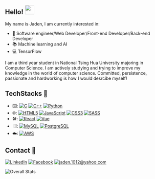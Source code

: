 ## Hello! <img src="https://raw.githubusercontent.com/MartinHeinz/MartinHeinz/master/wave.gif" width="30px">
My name is Jaden, I am currently interested in:  

- :briefcase: Software engineer/Web Developer/Front-end Developer/Back-end Developer
- :books: Machine learning and AI  
- :computer: TensorFlow   

I am a third year student in National Tsing Hua University majoring in Computer Science. I am actively studying and trying to improve my knowledge in the world of computer science. Committed, persistence, passionate and hardworking is how I would desrcibe myself!

## TechStacks :book:
- :keyboard:: <a href="">![C](https://img.shields.io/badge/C-00599C?style=for-the-badge&logo=c&logoColor=white)</a> <a href="">![C++](https://img.shields.io/badge/C%2B%2B-00599C?style=for-the-badge&logo=c%2B%2B&logoColor=white)</a> <a href="">![Python](https://img.shields.io/badge/Python-14354C?style=for-the-badge&logo=python&logoColor=white)</a> 
- :globe_with_meridians:: <a href="">![HTML5](https://img.shields.io/badge/HTML5-E34F26?style=for-the-badge&logo=html5&logoColor=white)</a> <a href="">![JavaScript](https://img.shields.io/badge/JavaScript-F7DF1E?style=for-the-badge&logo=javascript&logoColor=black)</a> <a href="">![CSS3](https://img.shields.io/badge/CSS3-1572B6?style=for-the-badge&logo=css3&logoColor=white)</a> <a href="">![SASS](https://img.shields.io/badge/Sass-CC6699?style=for-the-badge&logo=sass&logoColor=white)</a>
- :hammer_and_wrench:: <a href="">![React](https://img.shields.io/badge/React-20232A?style=for-the-badge&logo=react&logoColor=61DAFB)</a> <a href="">![Vue](https://img.shields.io/badge/Vue.js-35495E?style=for-the-badge&logo=vue.js&logoColor=4FC08D)</a>
- &nbsp;:file_cabinet:: <a href="">![MySQL](https://img.shields.io/badge/MySQL-00000F?style=for-the-badge&logo=mysql&logoColor=white)</a> <a href="">![PostgreSQL](https://img.shields.io/badge/PostgreSQL-316192?style=for-the-badge&logo=postgresql&logoColor=white)</a>
- :cloud:: <a href="">![AWS](https://img.shields.io/badge/Amazon_AWS-232F3E?style=for-the-badge&logo=amazon-aws&logoColor=white)</a>

## Contact :e-mail:
<a href="<https://www.linkedin.com/in/jaden-liu-245b421a5/>">![LinkedIn](https://img.shields.io/badge/LinkedIn-0077B5?style=for-the-badge&logo=linkedin&logoColor=white)</a> <a href="<https://www.facebook.com/jadenliu12/>">![Facebook](https://img.shields.io/badge/Facebook-1877F2?style=for-the-badge&logo=facebook&logoColor=white)</a> <a href="mailto:jaden.1012@yahoo.com">![jaden.1012@yahoo.com](https://img.shields.io/badge/Gmail-D14836?style=for-the-badge&logo=gmail&logoColor=white)</a>  

![Overall Stats](https://github-readme-stats.vercel.app/api?username=jadenliu12&theme=buefy&hide=stars,issues)
